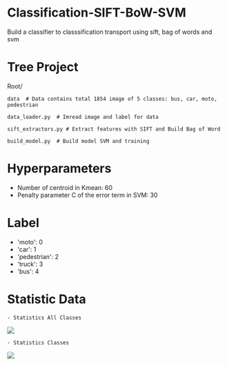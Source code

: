 # Classification-SIFT-BoW-SVM
Build a classifier to classsification transport using sift, bag of words and svm

# Tree Project

Root/ 

    data  # Data contains total 1854 image of 5 classes: bus, car, moto, pedestrian 
    
    data_loader.py  # Imread image and label for data
    
    sift_extractors.py # Extract features with SIFT and Build Bag of Word
    
    build_model.py  # Build model SVM and training
    
# Hyperparameters
  - Number of centroid in Kmean: 60
  - Penalty parameter C of the error term in SVM: 30

# Label 
  - 'moto': 0
  - 'car': 1
  - 'pedestrian': 2
  - 'truck': 3
  - 'bus': 4
  
# Statistic Data
    - Statistics All Classes
    
 <img src="https://github.com/minhhaui/Classification-SIFT-SVM/blob/master/image/data.png">
    
    - Statistics Classes
    
 <img src="https://github.com/minhhaui/Classification-SIFT-SVM/blob/master/image/statistic.png" >


    
    
    



